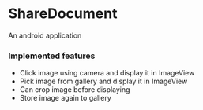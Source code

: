# ShareDocument
An android application

### Implemented features

- Click image using camera and display it in ImageView
- Pick image from gallery and display it in ImageView
- Can crop image before displaying
- Store image again to gallery